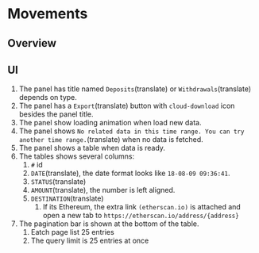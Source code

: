 # Movements

## Overview

## UI

1. The panel has title named `Deposits`(translate) or `Withdrawals`(translate) depends on type.
1. The panel has a `Export`(translate) button with `cloud-download` icon besides the panel title.
1. The panel show loading animation when load new data.
1. The panel shows `No related data in this time range. You can try another time range.`(translate) when no data is fetched.
1. The panel shows a table when data is ready.
1. The tables shows several columns:
    1. `#` id
    1. `DATE`(translate), the date format looks like `18-08-09 09:36:41`.
    1. `STATUS`(translate)
    1. `AMOUNT`(translate), the number is left aligned.
    1. `DESTINATION`(translate)
        1. If its Ethereum, the extra link `(etherscan.io)` is attached and open a new tab to `https://etherscan.io/address/{address}`
1. The pagination bar is shown at the bottom of the table.
    1. Eatch page list 25 entries
    1. The query limit is 25 entries at once
